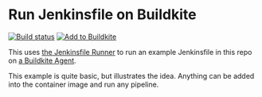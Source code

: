 # Run Jenkinsfile on Buildkite

[![Build status](https://badge.buildkite.com/6546028c7208cf924e0775a11daf02122fa5206f7e69910ffd.svg?branch=main)](https://buildkite.com/buildkite/jenkinsfile-example/builds/latest?branch=main)
[![Add to Buildkite](https://buildkite.com/button.svg)](https://buildkite.com/new)

This uses [the Jenkinsfile Runner][jenkinsfile-runner] to run an example
Jenkinsfile in this repo on [a Buildkite Agent][buildkite-agent].

  [jenkinsfile-runner]: https://github.com/jenkinsci/jenkinsfile-runner
  [buildkite-agent]: https://buildkite.com/docs/agent

This example is quite basic, but illustrates the idea. Anything can be added
into the container image and run any pipeline.

